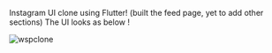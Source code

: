 Instagram UI clone using Flutter!
(built the feed page, yet to add other sections)
The UI looks as below !

![wspclone](https://user-images.githubusercontent.com/46220519/219018435-2c0c2cab-4961-4db5-a29f-8f6fa015945a.png)
